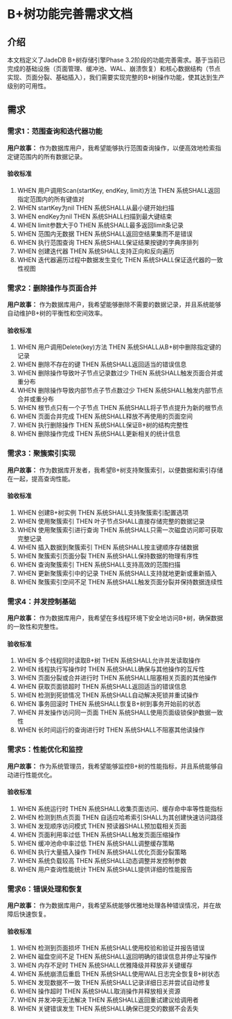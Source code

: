 # B+树功能完善需求文档

## 介绍

本文档定义了JadeDB B+树存储引擎Phase 3.2阶段的功能完善需求。基于当前已完成的基础设施（页面管理、缓冲池、WAL、崩溃恢复）和核心数据结构（节点实现、页面分裂、基础插入），我们需要实现完整的B+树操作功能，使其达到生产级别的可用性。

## 需求

### 需求1：范围查询和迭代器功能

**用户故事：** 作为数据库用户，我希望能够执行范围查询操作，以便高效地检索指定键范围内的所有数据记录。

#### 验收标准

1. WHEN 用户调用Scan(startKey, endKey, limit)方法 THEN 系统SHALL返回指定范围内的所有键值对
2. WHEN startKey为nil THEN 系统SHALL从最小键开始扫描
3. WHEN endKey为nil THEN 系统SHALL扫描到最大键结束
4. WHEN limit参数大于0 THEN 系统SHALL最多返回limit条记录
5. WHEN 范围内无数据 THEN 系统SHALL返回空结果集而不是错误
6. WHEN 执行范围查询 THEN 系统SHALL保证结果按键的字典序排列
7. WHEN 创建迭代器 THEN 系统SHALL支持正向和反向遍历
8. WHEN 迭代器遍历过程中数据发生变化 THEN 系统SHALL保证迭代器的一致性视图

### 需求2：删除操作与页面合并

**用户故事：** 作为数据库用户，我希望能够删除不需要的数据记录，并且系统能够自动维护B+树的平衡性和空间效率。

#### 验收标准

1. WHEN 用户调用Delete(key)方法 THEN 系统SHALL从B+树中删除指定键的记录
2. WHEN 删除不存在的键 THEN 系统SHALL返回适当的错误信息
3. WHEN 删除操作导致叶子节点记录数过少 THEN 系统SHALL触发页面合并或重分布
4. WHEN 删除操作导致内部节点子节点数过少 THEN 系统SHALL触发内部节点合并或重分布
5. WHEN 根节点只有一个子节点 THEN 系统SHALL将子节点提升为新的根节点
6. WHEN 页面合并完成 THEN 系统SHALL释放不再使用的页面空间
7. WHEN 执行删除操作 THEN 系统SHALL保证B+树的结构完整性
8. WHEN 删除操作完成 THEN 系统SHALL更新相关的统计信息

### 需求3：聚簇索引实现

**用户故事：** 作为数据库开发者，我希望B+树支持聚簇索引，以便数据和索引存储在一起，提高查询性能。

#### 验收标准

1. WHEN 创建B+树实例 THEN 系统SHALL支持聚簇索引配置选项
2. WHEN 使用聚簇索引 THEN 叶子节点SHALL直接存储完整的数据记录
3. WHEN 使用聚簇索引进行查询 THEN 系统SHALL只需一次磁盘访问即可获取完整记录
4. WHEN 插入数据到聚簇索引 THEN 系统SHALL按主键顺序存储数据
5. WHEN 聚簇索引页面分裂 THEN 系统SHALL保持数据的物理有序性
6. WHEN 查询聚簇索引 THEN 系统SHALL支持高效的范围扫描
7. WHEN 更新聚簇索引中的记录 THEN 系统SHALL支持就地更新或重新插入
8. WHEN 聚簇索引空间不足 THEN 系统SHALL触发页面分裂并保持数据连续性

### 需求4：并发控制基础

**用户故事：** 作为数据库用户，我希望在多线程环境下安全地访问B+树，确保数据的一致性和完整性。

#### 验收标准

1. WHEN 多个线程同时读取B+树 THEN 系统SHALL允许并发读取操作
2. WHEN 线程执行写操作时 THEN 系统SHALL确保与其他操作的互斥性
3. WHEN 页面分裂或合并进行时 THEN 系统SHALL阻塞相关页面的其他操作
4. WHEN 获取页面锁超时 THEN 系统SHALL返回适当的错误信息
5. WHEN 检测到死锁情况 THEN 系统SHALL自动解决死锁并重试操作
6. WHEN 事务回滚时 THEN 系统SHALL恢复B+树到事务开始前的状态
7. WHEN 并发操作访问同一页面 THEN 系统SHALL使用页面级锁保护数据一致性
8. WHEN 长时间运行的查询进行时 THEN 系统SHALL不阻塞其他读操作

### 需求5：性能优化和监控

**用户故事：** 作为系统管理员，我希望能够监控B+树的性能指标，并且系统能够自动进行性能优化。

#### 验收标准

1. WHEN 系统运行时 THEN 系统SHALL收集页面访问、缓存命中率等性能指标
2. WHEN 检测到热点页面 THEN 自适应哈希索引SHALL为其创建快速访问路径
3. WHEN 发现顺序访问模式 THEN 预读器SHALL预加载相关页面
4. WHEN 页面利用率过低 THEN 系统SHALL触发页面压缩操作
5. WHEN 缓冲池命中率过低 THEN 系统SHALL调整缓存策略
6. WHEN 执行大量插入操作 THEN 系统SHALL优化页面分裂策略
7. WHEN 系统负载较高 THEN 系统SHALL动态调整并发控制参数
8. WHEN 用户查询性能统计 THEN 系统SHALL提供详细的性能报告

### 需求6：错误处理和恢复

**用户故事：** 作为数据库用户，我希望系统能够优雅地处理各种错误情况，并在故障后快速恢复。

#### 验收标准

1. WHEN 检测到页面损坏 THEN 系统SHALL使用校验和验证并报告错误
2. WHEN 磁盘空间不足 THEN 系统SHALL返回明确的错误信息并停止写操作
3. WHEN 内存不足时 THEN 系统SHALL优雅降级并释放非关键缓存
4. WHEN 系统崩溃后重启 THEN 系统SHALL使用WAL日志完全恢复B+树状态
5. WHEN 发现数据不一致 THEN 系统SHALL记录详细日志并尝试自动修复
6. WHEN 操作超时 THEN 系统SHALL取消操作并释放相关资源
7. WHEN 并发冲突无法解决 THEN 系统SHALL返回重试建议给调用者
8. WHEN 关键错误发生 THEN 系统SHALL确保已提交的数据不会丢失